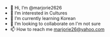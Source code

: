 - 👋 Hi, I’m @marjorie2626
- 👀 I’m interested in Cultures
- 🌱 I’m currently learning Korean
- 💞️ I’m looking to collaborate on I'm not sure
- 📫 How to reach me marjorie26@yahoo.com

<!---
marjorie2626/marjorie2626 is a ✨ special ✨ repository because its `README.md` (this file) appears on your GitHub profile.
You can click the Preview link to take a look at your changes.
--->
